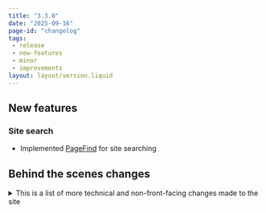 ```yaml
---
title: "3.3.0"
date: "2025-09-16"
page-id: "changelog"
tags: 
 - release
 - new-features
 - minor
 - improvements
layout: layout/version.liquid
---
```

## New features
### Site search
- Implemented [PageFind](https://pagefind.app/) for site searching

## Behind the scenes changes
<details>
<summary>This is a list of more technical and non-front-facing changes made to the site  </summary>

### Changes
- Updated the structure of changelog files to add an additional sub-folder based on minor version. Keeping it a little tidier and easier to manage/search through.
- Added pagination details to changelog pages in site title and page title, this helps differentiate pages in search results.
- Added "Changelog | " prefix to changelog items - this shows in search results, but is hidden on each changelog page
- Updated page title separator to a pipe for consistency
</details>